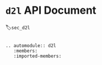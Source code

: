 # `d2l` API Document
:label:`sec_d2l`


```eval_rst

.. automodule:: d2l
   :members:
   :imported-members:

```
